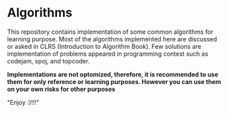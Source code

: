 Algorithms
==========

This repository contains implementation of some common algorithms for learning purpose. Most of the algorithms implemented here are discussed or asked in CLRS (Introduction to Algorithm Book). Few solutions are implementation of problems appeared in programming contest such as codejam, spoj, and topcoder.

**Implementations are not optomized, therefore, it is recommended to use them for only reference or learning purposes. However you can use them on your own risks for other purposes**

"Enjoy :)!!!"

